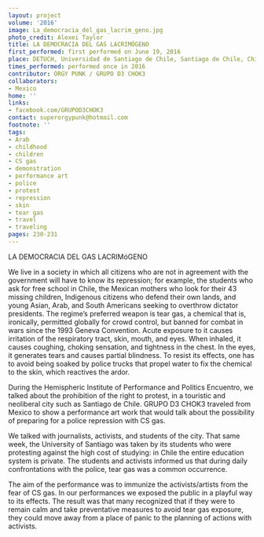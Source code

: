 ```yaml
---
layout: project
volume: '2016'
image: La_democracia_del_gas_lacrim_geno.jpg
photo_credit: Alexei Taylor
title: LA DEMOCRACIA DEL GAS LACRIMÓGENO
first_performed: first performed on June 19, 2016
place: DETUCH, Universidad de Santiago de Chile, Santiago de Chile, Chile
times_performed: performed once in 2016
contributor: ORGY PUNK / GRUPO D3 CHOK3
collaborators:
- Mexico
home: ''
links:
- facebook.com/GRUPOD3CHOK3
contact: superorgypunk@hotmail.com
footnote: ''
tags:
- Arab
- childhood
- children
- CS gas
- demonstration
- performance art
- police
- protest
- repression
- skin
- tear gas
- travel
- traveling
pages: 230-231
---
```


LA DEMOCRACIA DEL GAS LACRIMóGENO

We live in a society in which all citizens who are not in agreement with the government will have to know its repression; for example, the students who ask for free school in Chile, the Mexican mothers who look for their 43 missing children, Indigenous citizens who defend their own lands, and young Asian, Arab, and South Americans seeking to overthrow dictator presidents. The regime’s preferred weapon is tear gas, a chemical that is, ironically, permitted globally for crowd control, but banned for combat in wars since the 1993 Geneva Convention. Acute exposure to it causes irritation of the respiratory tract, skin, mouth, and eyes. When inhaled, it causes coughing, choking sensation, and tightness in the chest. In the eyes, it generates tears and causes partial blindness. To resist its effects, one has to avoid being soaked by police trucks that propel water to fix the chemical to the skin, which reactives the ardor.

During the Hemispheric Institute of Performance and Politics Encuentro, we talked about the prohibition of the right to protest, in a touristic and neoliberal city such as Santiago de Chile. GRUPO D3 CHOK3 traveled from Mexico to show a performance art work that would talk about the possibility of preparing for a police repression with CS gas.

We talked with journalists, activists, and students of the city. That same week, the University of Santiago was taken by its students who were protesting against the high cost of studying: in Chile the entire education system is private. The students and activists informed us that during daily confrontations with the police, tear gas was a common occurrence.

The aim of the performance was to immunize the activists/artists from the fear of CS gas. In our performances we exposed the public in a playful way to its effects. The result was that many recognized that if they were to remain calm and take preventative measures to avoid tear gas exposure, they could move away from a place of panic to the planning of actions with activists.
